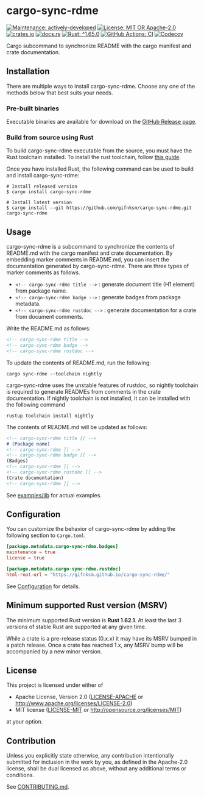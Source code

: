 <!-- cargo-sync-rdme title [[ -->
# cargo-sync-rdme
<!-- cargo-sync-rdme ]] -->
<!-- cargo-sync-rdme badge [[ -->
[![Maintenance: actively-developed](https://img.shields.io/badge/maintenance-actively--developed-brightgreen.svg?style=flat-square)](https://doc.rust-lang.org/cargo/reference/manifest.html#the-badges-section)
[![License: MIT OR Apache-2.0](https://img.shields.io/crates/l/cargo-sync-rdme.svg?style=flat-square)](#license)
[![crates.io](https://img.shields.io/crates/v/cargo-sync-rdme.svg?logo=rust&style=flat-square)](https://crates.io/crates/cargo-sync-rdme)
[![docs.rs](https://img.shields.io/docsrs/cargo-sync-rdme.svg?logo=docs.rs&style=flat-square)](https://docs.rs/cargo-sync-rdme)
[![Rust: ^1.65.0](https://img.shields.io/badge/rust-^1.65.0-93450a.svg?logo=rust&style=flat-square)](https://doc.rust-lang.org/cargo/reference/manifest.html#the-rust-version-field)
[![GitHub Actions: CI](https://img.shields.io/github/actions/workflow/status/gifnksm/cargo-sync-rdme/ci.yml.svg?label=CI&logo=github&style=flat-square)](https://github.com/gifnksm/cargo-sync-rdme/actions/workflows/ci.yml)
[![Codecov](https://img.shields.io/codecov/c/github/gifnksm/cargo-sync-rdme.svg?label=codecov&logo=codecov&style=flat-square)](https://codecov.io/gh/gifnksm/cargo-sync-rdme)
<!-- cargo-sync-rdme ]] -->

Cargo subcommand to synchronize README with the cargo manifest and crate documentation.

## Installation

There are multiple ways to install cargo-sync-rdme.
Choose any one of the methods below that best suits your needs.

### Pre-built binaries

Executable binaries are available for download on the [GitHub Release page].

[GitHub Release page]: https://github.com/gifnksm/cargo-sync-rdme/releases/

### Build from source using Rust

To build cargo-sync-rdme executable from the source, you must have the Rust toolchain installed.
To install the rust toolchain, follow [this guide](https://www.rust-lang.org/tools/install).

Once you have installed Rust, the following command can be used to build and install cargo-sync-rdme:

```console
# Install released version
$ cargo install cargo-sync-rdme

# Install latest version
$ cargo install --git https://github.com/gifnksm/cargo-sync-rdme.git cargo-sync-rdme
```

## Usage

cargo-sync-rdme is a subcommand to synchronize the contents of README.md with the cargo manifest and crate documentation.
By embedding marker comments in README.md, you can insert the documentation generated by cargo-sync-rdme.
There are three types of marker comments as follows.

* `<!-- cargo-sync-rdme title -->` : generate document title (H1 element) from package name.
* `<!-- cargo-sync-rdme badge -->` : generate badges from package metadata.
* `<!-- cargo-sync-rdme rustdoc -->` : generate documentation for a crate from document comments.

Write the README.md as follows:

```markdown
<!-- cargo-sync-rdme title -->
<!-- cargo-sync-rdme badge -->
<!-- cargo-sync-rdme rustdoc -->
```

To update the contents of README.md, run the following:

```console
cargo sync-rdme --toolchain nightly
```

cargo-sync-rdme uses the unstable features of rustdoc, so nightly toolchain is required to generate READMEs from comments in the crate documentation.
If nightly toolchain is not installed, it can be installed with the following command

```console
rustup toolchain install nightly
```

The contents of README.md will be updated as follows:

```markdown
<!-- cargo-sync-rdme title [[ -->
# (Package name)
<!-- cargo-sync-rdme ]] -->
<!-- cargo-sync-rdme badge [[ -->
(Badges)
<!-- cargo-sync-rdme ]] -->
<!-- cargo-sync-rdme rustdoc [[ -->
(Crate documentation)
<!-- cargo-sync-rdme ]] -->
```

See [examples/lib](examples/lib) for actual examples.

## Configuration

You can customize the behavior of cargo-sync-rdme by adding the following section to `Cargo.toml`.

```toml
[package.metadata.cargo-sync-rdme.badges]
maintenance = true
license = true

[package.metadata.cargo-sync-rdme.rustdoc]
html-root-url = "https://gifnksm.github.io/cargo-sync-rdme/"
```

See [Configuration](./docs/configuration.md) for details.

## Minimum supported Rust version (MSRV)

The minimum supported Rust version is **Rust 1.62.1**.
At least the last 3 versions of stable Rust are supported at any given time.

While a crate is a pre-release status (0.x.x) it may have its MSRV bumped in a patch release.
Once a crate has reached 1.x, any MSRV bump will be accompanied by a new minor version.

## License

This project is licensed under either of

* Apache License, Version 2.0
   ([LICENSE-APACHE](LICENSE-APACHE) or <http://www.apache.org/licenses/LICENSE-2.0>)
* MIT license
   ([LICENSE-MIT](LICENSE-MIT) or <http://opensource.org/licenses/MIT>)

at your option.

## Contribution

Unless you explicitly state otherwise, any contribution intentionally submitted
for inclusion in the work by you, as defined in the Apache-2.0 license, shall be
dual licensed as above, without any additional terms or conditions.

See [CONTRIBUTING.md](CONTRIBUTING.md).
